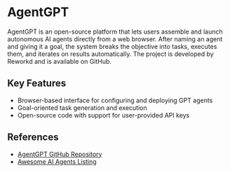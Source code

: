 # AgentGPT

AgentGPT is an open-source platform that lets users assemble and launch autonomous AI agents directly from a web browser. After naming an agent and giving it a goal, the system breaks the objective into tasks, executes them, and iterates on results automatically. The project is developed by Reworkd and is available on GitHub.

## Key Features
- Browser-based interface for configuring and deploying GPT agents
- Goal-oriented task generation and execution
- Open-source code with support for user-provided API keys

## References
- [AgentGPT GitHub Repository](https://github.com/reworkd/AgentGPT)
- [Awesome AI Agents Listing](https://github.com/e2b-dev/awesome-ai-agents)
